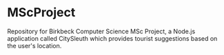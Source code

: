 # MScProject

Repository for Birkbeck Computer Science MSc Project, a Node.js application called CitySleuth which provides tourist suggestions based on the user's location.
